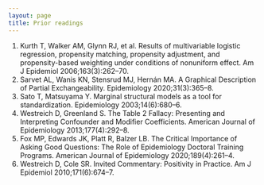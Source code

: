 ```yaml
---
layout: page
title: Prior readings
---
```


1. Kurth T, Walker AM, Glynn RJ, et al. Results of multivariable logistic regression, propensity matching, propensity adjustment, and propensity-based weighting under conditions of nonuniform effect. Am J Epidemiol 2006;163(3):262–70.
2. Sarvet AL, Wanis KN, Stensrud MJ, Hernán MA. A Graphical Description of Partial Exchangeability. Epidemiology 2020;31(3):365–8.
3. Sato T, Matsuyama Y. Marginal structural models as a tool for standardization. Epidemiology 2003;14(6):680–6.
4. Westreich D, Greenland S. The Table 2 Fallacy: Presenting and Interpreting Confounder and Modifier Coefficients. American Journal of Epidemiology 2013;177(4):292–8.
5. Fox MP, Edwards JK, Platt R, Balzer LB. The Critical Importance of Asking Good Questions: The Role of Epidemiology Doctoral Training Programs. American Journal of Epidemiology 2020;189(4):261–4.
6. Westreich D, Cole SR. Invited Commentary: Positivity in Practice. Am J Epidemiol 2010;171(6):674–7. 
